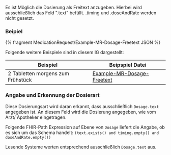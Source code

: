 Es ist Möglich die Dosierung als Freitext anzugeben. Hierbei wird ausschließlich das Feld ".text" befüllt. .timing und .doseAndRate werden nicht gesetzt.

### Beipiel

{% fragment MedicationRequest/Example-MR-Dosage-Freetext JSON %}

Folgende weitere Beispiele sind in diesem IG dargestellt:

| Beispiel    | Beipspiel Datei |
| -------- | ------- |
| 2 Tabletten morgens zum Frühstück  | [Example-MR-Dosage-Freetext](./MedicationRequest-Example-MR-Dosage-Freetext.html)    |

### Angabe und Erkennung der Dosierart

Diese Dosierungsart wird daran erkannt, dass ausschließlich `Dosage.text` angegeben ist. An diesem Feld wird die Dosierung angegeben, wie vom Arzt/ Apotheker eingetragen.

Folgende FHIR-Path Expression auf Ebene von `Dosage` liefert die Angabe, ob es sich um das Schema handelt: `(text.exists() and timing.empty() and doseAndRate.empty())`

Lesende Systeme werten entsprechend ausschließlich `Dosage.text` aus.
